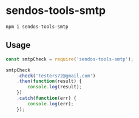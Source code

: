 # sendos-tools-smtp

```
npm i sendos-tools-smtp
```

## Usage

``` js
const smtpCheck = require('sendos-tools-smtp');

smtpCheck
	.check('testers72@gmail.com')
	.then(function(result) {
		console.log(result);
	})
	.catch(function(err) {
		console.log(err);
	});
```